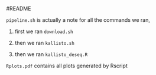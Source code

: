 #README 

`pipeline.sh` is actually a note for all the commands we ran,

1. first we ran `download.sh`

2. then we ran `kallisto.sh`

3. then we ran `kallisto_deseq.R`

`Rplots.pdf` contains all plots generated by Rscript
